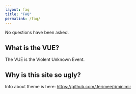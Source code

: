 ```yaml
---
layout: faq
title: "FAQ"
permalink: /faq/
---
```


No questions have been asked.

## What is the VUE?

The VUE is the Violent Unknown Event.

## Why is this site so ugly?

Info about theme is here: https://github.com/Jerimee/riminimir